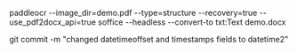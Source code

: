 paddleocr --image_dir=demo.pdf --type=structure --recovery=true --use_pdf2docx_api=true
soffice --headless --convert-to txt:Text demo.docx


git commit -m "changed datetimeoffset and timestamps fields to datetime2"
